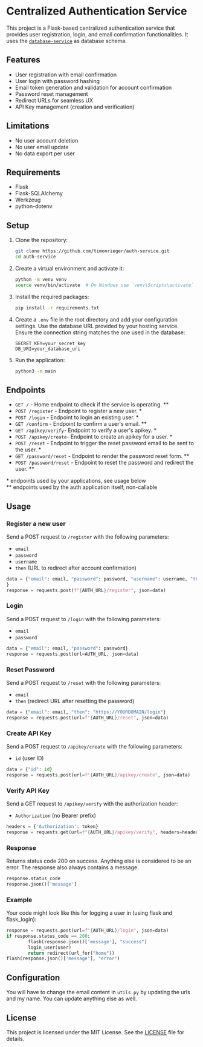# Centralized Authentication Service

This project is a Flask-based centralized authentication service that provides user registration, login, and email confirmation functionalities. It uses the [`database-service`](https://github.com/timonrieger/database-service.git) as database schema.

## Features

- User registration with email confirmation
- User login with password hashing
- Email token generation and validation for account confirmation
- Password reset management
- Redirect URLs for seamless UX
- API Key management (creation and verification)

## Limitations

- No user account deletion
- No user email update
- No data export per user 

## Requirements

- Flask
- Flask-SQLAlchemy
- Werkzeug
- python-dotenv

## Setup

1. Clone the repository:
	```sh
	git clone https://github.com/timonrieger/auth-service.git
	cd auth-service
	```

2. Create a virtual environment and activate it:
	```sh
	python -m venv venv
	source venv/bin/activate  # On Windows use `venv\Scripts\activate`
	```

3. Install the required packages:
	```sh
	pip install -r requirements.txt
	```

4. Create a `.env` file in the root directory and add your configuration settings. Use the database URL provided by your hosting service. Ensure the connection string matches the one used in the database:
	```env
	SECRET_KEY=your_secret_key
	DB_URI=your_database_uri
	```

5. Run the application:
	```sh
	python3 -m main
	```

## Endpoints

- `GET /` - Home endpoint to check if the service is operating. **
- `POST /register` - Endpoint to register a new user. *
- `POST /login` - Endpoint to login an existing user. *
- `GET /confirm` - Endpoint to confirm a user's email. **
- `GET /apikey/verify`- Endpoint to verify a user's apikey. *
- `POST /apikey/create`- Endpoint to create an apikey for a user. *
- `POST /reset` - Endpoint to trigger the reset password email to be sent to the user. *
- `GET /password/reset` - Endpoint to render the password reset form. **
- `POST /password/reset` - Endpoint to reset the password and redirect the user. **

\* endpoints used by your applications, see usage below  
\** endpoints used by the auth application itself, non-callable

## Usage

### Register a new user

Send a POST request to `/register` with the following parameters:
- `email`
- `password`
- `username`
- `then` (URL to redirect after account confirmation)

```python
data = {"email": email, "password": password, "username": username, "then": "https://YOURDOMAIN/login"
}
response = requests.post(f"{AUTH_URL}/register", json=data)
```

### Login

Send a POST request to `/login` with the following parameters:
- `email`
- `password`

```python
data = {"email": email, "password": password}
response = requests.post(url=AUTH_URL, json=data)
```

### Reset Password

Send a POST request to `/reset` with the following parameters:
- `email` 
- `then` (redirect URL after resetting the password)

```python
data = {"email": email, "then": "https://YOURDOMAIN/login"}
response = requests.post(url=f"{AUTH_URL}/reset", json=data)
```

### Create API Key

Send a POST request to `/apikey/create` with the following parameters:
- `id` (user ID)

```python
data = {"id": id}
response = requests.post(url=f"{AUTH_URL}/apikey/create", json=data)
```

### Verify API Key

Send a GET request to `/apikey/verify` with the authorization header:
- `Authorization` (no Bearer prefix)

```python
headers = {'Authorization': token}
response = requests.get(url=f"{AUTH_URL}/apikey/verify", headers=headers)
```

### Response

Returns status code 200 on success. Anything else is considered to be an error. The response also always contains a message.
```python
response.status_code
response.json()['message']
```

### Example

Your code might look like this for logging a user in (using flask and flask_login):
```python
response = requests.post(url=f"{AUTH_URL}/login", json=data)
if response.status_code == 200:
		flash(response.json()['message'], "success")
		login_user(user)
		return redirect(url_for("home"))
flash(response.json()['message'], "error")
```

## Configuration

You will have to change the email content in `utils.py` by updating the urls and my name. You can update anything else as well.

## License

This project is licensed under the MIT License. See the [LICENSE](LICENSE) file for details.